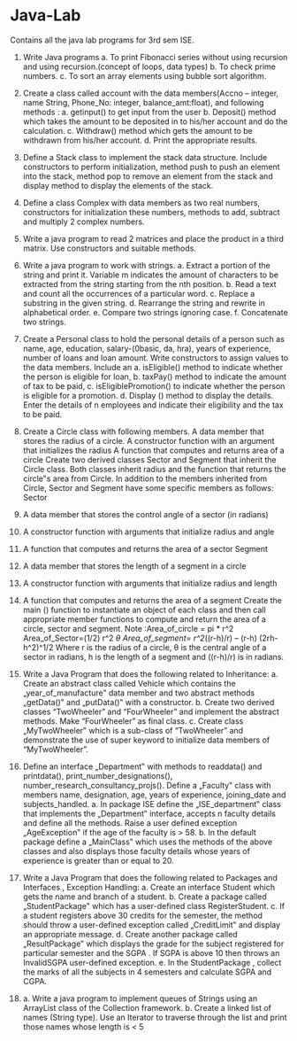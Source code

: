 # Java-Lab
Contains all the java lab programs for 3rd sem ISE.


1. Write Java programs
a. To print Fibonacci series without using recursion and using recursion.(concept of
loops, data types)
b. To check prime numbers.
c. To sort an array elements using bubble sort algorithm.

2. Create a class called account with the data members(Accno – integer, name String,
Phone_No: integer, balance_amt:float), and following methods :
a. getinput() to get input from the user
b. Deposit() method which takes the amount to be deposited in to his/her account and
do the calculation.
c. Withdraw() method which gets the amount to be withdrawn from his/her account.
d. Print the appropriate results.

3. Define a Stack class to implement the stack data structure. Include constructors to perform
initialization, method push to push an element into the stack, method pop to remove an
element from the stack and display method to display the elements of the stack.

4. Define a class Complex with data members as two real numbers, constructors for
initialization these numbers, methods to add, subtract and multiply 2 complex numbers.

5. Write a java program to read 2 matrices and place the product in a third matrix. Use
constructors and suitable methods.

6. Write a java program to work with strings.
a. Extract a portion of the string and print it. Variable m indicates the amount of
characters to be extracted from the string starting from the nth position.
b. Read a text and count all the occurrences of a particular word.
c. Replace a substring in the given string.
d. Rearrange the string and rewrite in alphabetical order.
e. Compare two strings ignoring case.
f. Concatenate two strings.

7. Create a Personal class to hold the personal details of a person such as name, age, education,
salary-(0basic, da, hra), years of experience, number of loans and loan amount. Write
constructors to assign values to the data members. Include an
a. isEligible() method to indicate whether the person is eligible for loan,
b. taxPay() method to indicate the amount of tax to be paid,
c. isEligiblePromotion() to indicate whether the person is eligible for a promotion.
d. Display () method to display the details.
Enter the details of n employees and indicate their eligibility and the tax to be paid.

8. Create a Circle class with following members.
A data member that stores the radius of a circle.
A constructor function with an argument that initializes the radius
A function that computes and returns area of a circle
Create two derived classes Sector and Segment that inherit the Circle class. Both classes
inherit radius and the function that returns the circle‟s area from Circle.
In addition to the members inherited from Circle, Sector and Segment have some specific
members as follows:
Sector
1. A data member that stores the control angle of a sector (in radians)
2. A constructor function with arguments that initialize radius and angle
3. A function that computes and returns the area of a sector
Segment
1. A data member that stores the length of a segment in a circle
2. A constructor function with arguments that initialize radius and length
3. A function that computes and returns the area of a segment
Create the main () function to instantiate an object of each class and then call appropriate
member functions to compute and return the area of a circle, sector and segment.
Note :Area_of_circle = pi * r^2
Area_of_Sector=(1/2) r^2 *θ
Area_of_segment= r^2*((r-h)/r) – (r-h) (2rh-h^2)^1/2 Where r is the radius of a circle, θ is the
central angle of a sector in radians, h is the length of a segment and ((r-h)/r) is in radians.

9. Write a Java Program that does the following related to Inheritance:
a. Create an abstract class called Vehicle which contains the
„year_of_manufacture‟ data member and two abstract methods „getData()‟ and
„putData()‟ with a constructor.
b. Create two derived classes “TwoWheeler” and “FourWheeler” and implement
the abstract methods. Make “FourWheeler” as final class.
c. Create class „MyTwoWheeler‟ which is a sub-class of “TwoWheeler” and
demonstrate the use of super keyword to initialize data members of
“MyTwoWheeler”.

10. Define an interface „Department‟ with methods to readdata() and printdata(),
print_number_designations(), number_research_consultancy_projs(). Define a „Faculty‟
class with members name, designation, age, years of experience, joining_date and
subjects_handled.
a. In package ISE define the „ISE_department‟ class that implements the
„Department‟ interface, accepts n faculty details and define all the methods.
Raise a user defined exception „AgeException‟ if the age of the faculty is > 58.
b. In the default package define a „MainClass‟ which uses the methods of the
above classes and also displays those faculty details whose years of experience
is greater than or equal to 20.

11. Write a Java Program that does the following related to Packages and Interfaces , Exception
Handling:
a. Create an interface Student which gets the name and branch of a student.
b. Create a package called „StudentPackage‟ which has a user-defined class
RegisterStudent.
c. If a student registers above 30 credits for the semester, the method should throw
a user-defined exception called „CreditLimit‟ and display an appropriate
message.
d. Create another package called „ResultPackage‟ which displays the grade for the
subject registered for particular semester and the SGPA . If SGPA is above 10
then throws an InvalidSGPA user-defined exception.
e. In the StudentPackage , collect the marks of all the subjects in 4 semesters and
calculate SGPA and CGPA.

12. a. Write a java program to implement queues of Strings using an ArrayList class of the
Collection framework.
b. Create a linked list of names (String type). Use an Iterator to traverse through the list and
print those names whose length is < 5
